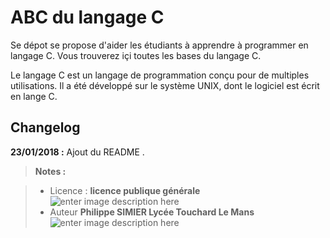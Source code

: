 ﻿# ABC du langage C

Se dépot se propose d'aider les étudiants à apprendre à programmer en langage C. Vous trouverez içi toutes les bases du langage C.

Le langage C est un langage de programmation conçu pour de multiples utilisations. Il a été développé sur le système UNIX, dont le logiciel est écrit en lange C.



## Changelog

 **23/01/2018 :** Ajout du README . 
 
 
> **Notes :**


> - Licence : **licence publique générale** ![enter image description here](https://img.shields.io/badge/licence-GPL-green.svg)
> - Auteur **Philippe SIMIER Lycée Touchard Le Mans**
>  ![enter image description here](https://img.shields.io/badge/built-passing-green.svg)
<!-- TOOLBOX 

Génération des badges : https://shields.io/
Génération de ce fichier : https://stackedit.io/editor#



